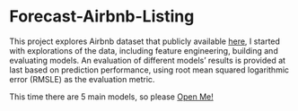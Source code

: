 # Forecast-Airbnb-Listing

This project explores Airbnb dataset that publicly available [here](http://insideairbnb.com/get-the-data/), I started with explorations of the data, including feature engineering, building and evaluating models. An evaluation of different models’ results is provided at last based on prediction performance, using root mean squared logarithmic error (RMSLE) as the evaluation metric. 

This time there are 5 main models, so please [Open Me!]()
